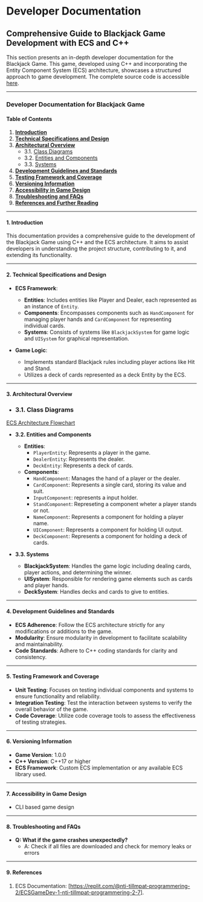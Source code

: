 # Developer Documentation

## Comprehensive Guide to Blackjack Game Development with ECS and C++

This section presents an in-depth developer documentation for the Blackjack Game. This game, developed using C++ and incorporating the Entity Component System (ECS) architecture, showcases a structured approach to game development. The complete source code is accessible [here](<https://github.com/F4TAM/BlackJack-ECS>).

---

### Developer Documentation for Blackjack Game

#### Table of Contents
1. **[Introduction](#1-introduction)**
2. **[Technical Specifications and Design](#2-technical-specifications-and-design)**
3. **[Architectural Overview](#3-architectural-overview)**
    - 3.1. [Class Diagrams](#31-class-diagrams)
    - 3.2. [Entities and Components](#32-entities-and-components)
    - 3.3. [Systems](#33-systems)
4. **[Development Guidelines and Standards](#4-development-guidelines-and-standards)**
5. **[Testing Framework and Coverage](#5-testing-framework-and-coverage)**
6. **[Versioning Information](#6-versioning-information)**
7. **[Accessibility in Game Design](#8-accessibility-in-game-design)**
8. **[Troubleshooting and FAQs](#9-troubleshooting-and-faqs)**
9. **[References and Further Reading](#11-references-and-further-reading)**


---

#### 1. Introduction

This documentation provides a comprehensive guide to the development of the Blackjack Game using C++ and the ECS architecture. It aims to assist developers in understanding the project structure, contributing to it, and extending its functionality.

---

#### 2. Technical Specifications and Design

- **ECS Framework**:
  - **Entities**: Includes entities like Player and Dealer, each represented as an instance of `Entity`.
  - **Components**: Encompasses components such as `HandComponent` for managing player hands and `CardComponent` for representing individual cards.
  - **Systems**: Consists of systems like `BlackjackSystem` for game logic and `UISystem` for graphical representation.

- **Game Logic**:
  - Implements standard Blackjack rules including player actions like Hit and Stand.
  - Utilizes a deck of cards represented as a deck Entity by the ECS.

---

#### 3. Architectural Overview

- ### 3.1. Class Diagrams

[ECS Architecture Flowchart](<https://i.ibb.co/SNKszfB/chart-programmering.jpg>)
  

- **3.2. Entities and Components**
  - **Entities**:
    - `PlayerEntity`: Represents a player in the game.
    - `DealerEntity`: Represents the dealer.
    - `DeckEntity`: Represents a deck of cards.
  - **Components**:
    - `HandComponent`: Manages the hand of a player or the dealer.
    - `CardComponent`: Represents a single card, storing its value and suit.
    - `InputComponent`: represents a input holder. 
    - `StandComponent`: Represeting a component wheter a player stands or not.
    - `NameComponent`: Represents a component for holding a player name.
    - `UIComponent`: Represents a component for holding UI output.
    - `DeckComponent`: Represents a component for holding a deck of cards.

- **3.3. Systems**
  - **BlackjackSystem**: Handles the game logic including dealing cards, player actions, and determining the winner.
  - **UISystem**: Responsible for rendering game elements such as cards and player hands.
  - **DeckSystem**: Handles decks and cards to give to entities.

---

#### 4. Development Guidelines and Standards

- **ECS Adherence**: Follow the ECS architecture strictly for any modifications or additions to the game.
- **Modularity**: Ensure modularity in development to facilitate scalability and maintainability.
- **Code Standards**: Adhere to C++ coding standards for clarity and consistency.

---

#### 5. Testing Framework and Coverage

- **Unit Testing**: Focuses on testing individual components and systems to ensure functionality and reliability.
- **Integration Testing**: Test the interaction between systems to verify the overall behavior of the game.
- **Code Coverage**: Utilize code coverage tools to assess the effectiveness of testing strategies.

---

#### 6. Versioning Information

- **Game Version**: 1.0.0
- **C++ Version**: C++17 or higher
- **ECS Framework**: Custom ECS implementation or any available ECS library used.

---

#### 7. Accessibility in Game Design

- CLI based game design

---

#### 8. Troubleshooting and FAQs

- **Q: What if the game crashes unexpectedly?**
  - A: Check if all files are downloaded and check for memory leaks or errors

---


#### 9. References

1. ECS Documentation: [https://replit.com/@nti-tillmpat-programmering-2/ECSGameDev-1-nti-tillmpat-programmering-2-7].


